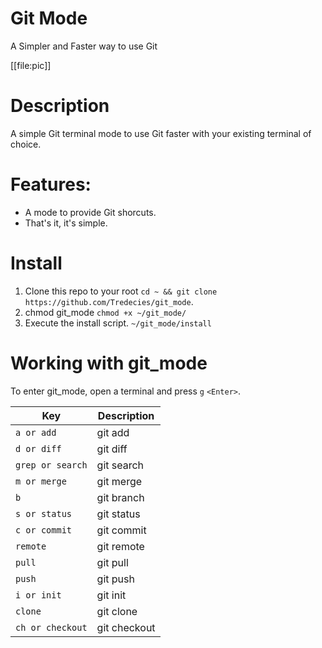 # Git Mode
A Simpler and Faster way to use Git

[[file:pic]]

# Description
A simple Git terminal mode to use Git faster with your existing terminal of choice.

# Features:
* A mode to provide Git shorcuts.
* That's it, it's simple.

# Install
 1. Clone this repo to your root `cd ~ && git clone https://github.com/Tredecies/git_mode`.
 1. chmod git_mode `chmod +x ~/git_mode/`
 1. Execute the install script. `~/git_mode/install`

# Working with git_mode
To enter git_mode, open a terminal and press `g` `<Enter>`.

| Key              | Description  |
|------------------|--------------|
| `a or add `      | git add      |
| `d or diff`      | git diff     |
| `grep or search` | git search   |
| `m or merge`     | git merge    |
| `b`              | git branch   |
| `s or status`    | git status   |
| `c or commit`    | git commit   |
| `remote`         | git remote   |
| `pull`           | git pull     |
| `push`           | git push     |
| `i or init`      | git init     |
| `clone`          | git clone    |
| `ch or checkout` | git checkout |

